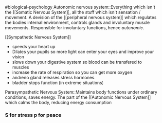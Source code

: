 #biological-psychology 
Autonomic nervous system::Everything which isn't the [[Somatic Nervous System]], all the stuff which isn't sensation / movement. A devision of the [[peripheral nervous system]] which regulates the bodies internal environment, controls glands and involuntary muscle movements. Responsible for involuntary functions, hence *autonomic*.
<!--SR:!2023-12-21,3,250-->

[[Sympathetic Nervous System]]

- speeds your heart up
- Dilates your pupils so more light can enter your eyes and improve your vision
- slows down your digestive system so blood can be transfered to muscles
- increase the rate of respiration so you can get more oxygen
- andreno gland releases stress hormones
- bladder stops function (in extreme situations)

Parasympathetic Nervous System::Maintains body functions under ordinary conditions, saves energy. The part of the [[Autonomic Nervous System]] which calms the body, reducing energy consumption
<!--SR:!2023-12-21,3,250-->

### S for stress p for peace